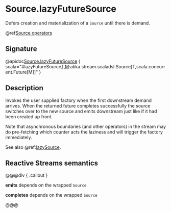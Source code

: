 # Source.lazyFutureSource

Defers creation and materialization of a `Source` until there is demand.

@ref[Source operators](../index.md#source-operators)

## Signature

@apidoc[Source.lazyFutureSource](Source$) { scala="#lazyFutureSource[T,M](create:()=&gt;scala.concurrent.Future[akka.stream.scaladsl.Source[T,M]]):akka.stream.scaladsl.Source[T,scala.concurrent.Future[M]]" }


## Description

Invokes the user supplied factory when the first downstream demand arrives. When the returned future completes 
successfully the source switches over to the new source and emits downstream just like if it had been created up front.

Note that asynchronous boundaries (and other operators) in the stream may do pre-fetching which counter acts
the laziness and will trigger the factory immediately.

See also @ref:[lazySource](lazySource.md).

## Reactive Streams semantics

@@@div { .callout }

**emits** depends on the wrapped `Source`

**completes** depends on the wrapped `Source`

@@@

